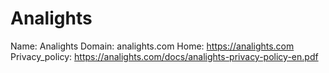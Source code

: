 
# Analights

Name: Analights
Domain: analights.com
Home: https://analights.com
Privacy_policy: https://analights.com/docs/analights-privacy-policy-en.pdf
